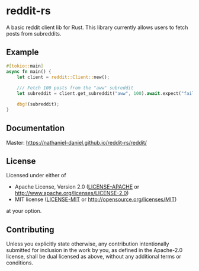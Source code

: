 # reddit-rs
A basic reddit client lib for Rust.
This library currently allows users to fetch posts from subreddits.

## Example
```rust
#[tokio::main]
async fn main() {
    let client = reddit::Client::new();
    
    /// Fetch 100 posts from the "aww" subreddit
    let subreddit = client.get_subreddit("aww", 100).await.expect("failed to get subreddit");

    dbg!(subreddit);
}
```

## Documentation
Master: <https://nathaniel-daniel.github.io/reddit-rs/reddit/>

## License

Licensed under either of

- Apache License, Version 2.0
  ([LICENSE-APACHE](LICENSE-APACHE) or http://www.apache.org/licenses/LICENSE-2.0)
- MIT license
  ([LICENSE-MIT](LICENSE-MIT) or http://opensource.org/licenses/MIT)

at your option.

## Contributing

Unless you explicitly state otherwise, any contribution intentionally submitted for inclusion in the work by you, as defined in the Apache-2.0 license, shall be dual licensed as above, without any additional terms or conditions.
